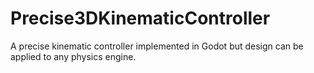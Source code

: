 # Precise3DKinematicController
A precise kinematic controller implemented in Godot but design can be applied to any physics engine.
